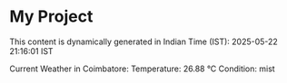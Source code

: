 # My Project

This content is dynamically generated in Indian Time (IST): 2025-05-22 21:16:01 IST


Current Weather in Coimbatore:
Temperature: 26.88 °C
Condition: mist
